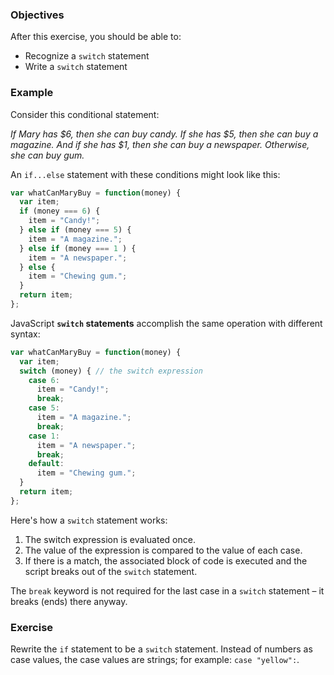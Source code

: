 <!--{ ids:[], language:'JavaScript', type:'workshop', order: 6, name:'switch Statements I', description:'Recognize a switch statement' }-->

### Objectives

After this exercise, you should be able to:

- Recognize a `switch` statement
- Write a `switch` statement

### Example

Consider this conditional statement:

_If Mary has $6, then she can buy candy. If she has $5, then she can buy a magazine. And if she has $1, then she can buy a newspaper. Otherwise, she can buy gum._

An `if...else` statement with these conditions might look like this:

```js
var whatCanMaryBuy = function(money) {
  var item;
  if (money === 6) {
    item = "Candy!";
  } else if (money === 5) {
    item = "A magazine.";
  } else if (money === 1 ) {
    item = "A newspaper.";
  } else {
    item = "Chewing gum.";
  }
  return item;
};
```

JavaScript __`switch` statements__ accomplish the same operation with different syntax:

```js
var whatCanMaryBuy = function(money) {
  var item;
  switch (money) { // the switch expression
    case 6:
      item = "Candy!";
      break;
    case 5:
      item = "A magazine.";
      break;
    case 1:
      item = "A newspaper.";
      break;
    default:
      item = "Chewing gum.";
  }
  return item;
};
```

Here's how a `switch` statement works:

  1. The switch expression is evaluated once.
  2. The value of the expression is compared to the value of each case.
  3. If there is a match, the associated block of code is executed and the script breaks out of the `switch` statement.

The `break` keyword is not required for the last case in a `switch` statement – it breaks (ends) there anyway.

### Exercise

Rewrite the `if` statement to be a `switch` statement. Instead of numbers as case values, the case values are strings; for example: `case "yellow":`.
